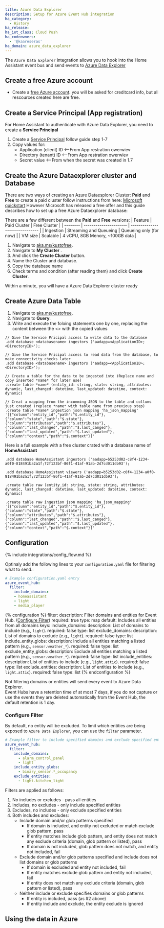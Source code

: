 ```yaml
---
title: Azure Data Explorer
description: Setup for Azure Event Hub integration
ha_category:
  - History
ha_release: 
ha_iot_class: Cloud Push
ha_codeowners:
  - '@kaareseras'
ha_domain: azure_data_explorer
---
```


The `Azure Data Explorer` integration allows you to hook into the Home Assistant event bus and send events to [Azure Data Explorer](https://azure.microsoft.com/en-us/services/data-explorer/) 

## Create a free Azure account
* Create a  [free Azure account](https://azure.microsoft.com/free/). you will be asked for creditcard info, but all rescources created here are free.


## Create a Service Principal (App registration)
For Home Assistant to authenticate with Azure Data Explorer, you need to create a **Service Principal**
1. Create a [Service Principal](https://docs.microsoft.com/en-us/azure/data-explorer/provision-azure-ad-app) follow guide step 1-7
2. Copy values for:
    * Application (client) ID  <--From App restration owerwiev
    * Directory (tenant) ID    <--From App restration owerwiev
    * Secret value             <--From when the secret was created in 1.7

## Create the Azure Dataexplorer cluster and Database
There are two ways of creating an Azure Dataesplorer Cluster: **Paid** and **Free**
to create a paid cluster follow instructions from here: [Microsoft quickstart](https://docs.microsoft.com/en-us/azure/data-explorer/create-cluster-database-portal)
However Microsoft has released a free offer and this guide describes how to set up a free Azure Dataexplorer database:

There are a few different between the **Paid** and **Free** versions:
| Feature    | Paid Cluster          | Free Cluster                    |
| --------  | ---------------------- | ------------------------------- |
| Ingestion | Streaming and Queueing | Queueing only (for now)         |
| VM size   | Scalable               | 4 vCPU, 8GB Menory, ~100GB data |


1. Navigate to [aka.ms/kustofree](https://aka.ms/kustofree).
2. Navigate to **My Cluster** .
3. And click the **Create Cluster** button.
4. Name the Cluster and database.
5. Copy the database name
5. Check terms and condition (after reading them) and click **Create Cluster**.

Within a minute, you will have a Azure Data Explorer cluster ready

## Create Azure Data Table
1. Navigate to [aka.ms/kustofree](https://aka.ms/kustofree).
2. Navigate to **Query**.
3. Write and execute the foloing statements one by one, replacing the content between the <> with the copied values

```KQL
// Give the Service Pricipal access to write data to the database
.add database <databasename> ingestors ('aadapp=<ApplicationID>;<DirectoryID>');

// Give the Service Pricipal access to read data from the database, to make connectivity checks later
.add database <databasename> ingestors ('aadapp=<ApplicationID>;<DirectoryID>');

// Create a table for the data to be ingested into (Replace name and copy inserted *name* for later use)
.create table *name* (entity_id: string, state: string, attributes: dynamic, last_changed: datetime, last_updated: datetime, context: dynamic)

// Creat a mapping from the incomming JSON to the table and collums just created (replace *name* with table name from previous step)
.create table *name* ingestion json mapping 'ha_json_mapping' '[{"column":"entity_id","path":"$.entity_id"},{"column":"state","path":"$.state"},{"column":"attributes","path":"$.attributes"},{"column":"last_changed","path":"$.last_canged"},{"column":"last_updated","path":"$.last_updated"},{"column":"context","path":"$.context"}]'
```

Here is a full example with a free cluster crated with a database name of **HomeAssistant**

```KQL
.add database HomeAssistant ingestors ('aadapp=b5253d02-c8f4-1234-a0f0-818491ba2a1f;72f123bf-86f1-41af-91ab-2d7cd011db93');

.add database HomeAssistant viewers ('aadapp=b5253d02-c8f4-1234-a0f0-818491ba2a1f;72f123bf-86f1-41af-91ab-2d7cd011db93');

.create table raw (entity_id: string, state: string, attributes: dynamic, last_changed: datetime, last_updated: datetime, context: dynamic)

.create table raw ingestion json mapping 'ha_json_mapping' '[{"column":"entity_id","path":"$.entity_id"},{"column":"state","path":"$.state"},{"column":"attributes","path":"$.attributes"},{"column":"last_changed","path":"$.last_canged"},{"column":"last_updated","path":"$.last_updated"},{"column":"context","path":"$.context"}]'
```

## Configuration

{% include integrations/config_flow.md %}



Optinaly add the following lines to your `configuration.yaml` file for filtering what to send.:

```yaml
# Example configuration.yaml entry
azure_event_hub:
  filter:
    include_domains:
    - homeassistant
    - light
    - media_player
```

{% configuration %}
filter:
  description: Filter domains and entities for Event Hub. ([Configure Filter](#configure-filter))
  required: true
  type: map
  default: Includes all entities from all domains
  keys:
    include_domains:
      description: List of domains to include (e.g., `light`).
      required: false
      type: list
    exclude_domains:
      description: List of domains to exclude (e.g., `light`).
      required: false
      type: list
    include_entity_globs:
      description: Include all entities matching a listed pattern (e.g., `sensor.weather_*`).
      required: false
      type: list
    exclude_entity_globs:
      description: Exclude all entities matching a listed pattern (e.g., `sensor.weather_*`).
      required: false
      type: list
    include_entities:
      description: List of entities to include (e.g., `light.attic`).
      required: false
      type: list
    exclude_entities:
      description: List of entities to include (e.g., `light.attic`).
      required: false
      type: list
{% endconfiguration %}

<div class='note warning'>
Not filtering domains or entities will send every event to Azure Data Explorer.
</div>

<div class='note warning'>
Event Hubs have a retention time of at most 7 days, if you do not capture or use the events they are deleted automatically from the Event Hub, the default retention is 1 day.
</div>

### Configure Filter

By default, no entity will be excluded. To limit which entities are being exposed to `Azure Data Explorer`, you can use the `filter` parameter.

```yaml
# Example filter to include specified domains and exclude specified entities
azure_event_hub:
  filter:
    include_domains:
      - alarm_control_panel
      - light
    include_entity_globs:
      - binary_sensor.*_occupancy
    exclude_entities:
      - light.kitchen_light
```

Filters are applied as follows:

1. No includes or excludes - pass all entities
2. Includes, no excludes - only include specified entities
3. Excludes, no includes - only exclude specified entities
4. Both includes and excludes:
   - Include domain and/or glob patterns specified
      - If domain is included, and entity not excluded or match exclude glob pattern, pass
      - If entity matches include glob pattern, and entity does not match any exclude criteria (domain, glob pattern or listed), pass
      - If domain is not included, glob pattern does not match, and entity not included, fail
   - Exclude domain and/or glob patterns specified and include does not list domains or glob patterns
      - If domain is excluded and entity not included, fail
      - If entity matches exclude glob pattern and entity not included, fail
      - If entity does not match any exclude criteria (domain, glob pattern or listed), pass
   - Neither include or exclude specifies domains or glob patterns
      - If entity is included, pass (as #2 above)
      - If entity include and exclude, the entity exclude is ignored


## Using the data in Azure




